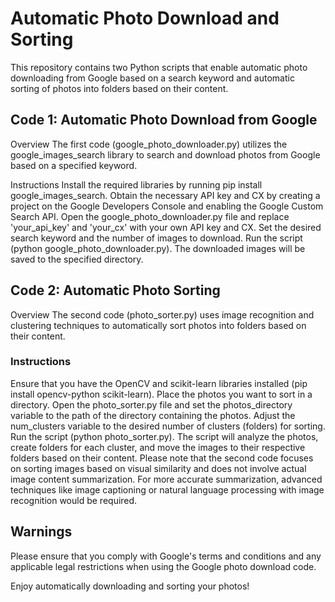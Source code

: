 
# Automatic Photo Download and Sorting
This repository contains two Python scripts that enable automatic photo downloading from Google based on a search keyword and automatic sorting of photos into folders based on their content.

## Code 1: Automatic Photo Download from Google
Overview
The first code (google_photo_downloader.py) utilizes the google_images_search library to search and download photos from Google based on a specified keyword.

Instructions
Install the required libraries by running pip install google_images_search.
Obtain the necessary API key and CX by creating a project on the Google Developers Console and enabling the Google Custom Search API.
Open the google_photo_downloader.py file and replace 'your_api_key' and 'your_cx' with your own API key and CX.
Set the desired search keyword and the number of images to download.
Run the script (python google_photo_downloader.py).
The downloaded images will be saved to the specified directory.
## Code 2: Automatic Photo Sorting
Overview
The second code (photo_sorter.py) uses image recognition and clustering techniques to automatically sort photos into folders based on their content.

### Instructions
Ensure that you have the OpenCV and scikit-learn libraries installed (pip install opencv-python scikit-learn).
Place the photos you want to sort in a directory.
Open the photo_sorter.py file and set the photos_directory variable to the path of the directory containing the photos.
Adjust the num_clusters variable to the desired number of clusters (folders) for sorting.
Run the script (python photo_sorter.py).
The script will analyze the photos, create folders for each cluster, and move the images to their respective folders based on their content.
Please note that the second code focuses on sorting images based on visual similarity and does not involve actual image content summarization. For more accurate summarization, advanced techniques like image captioning or natural language processing with image recognition would be required.

## Warnings
Please ensure that you comply with Google's terms and conditions and any applicable legal restrictions when using the Google photo download code.

Enjoy automatically downloading and sorting your photos!




